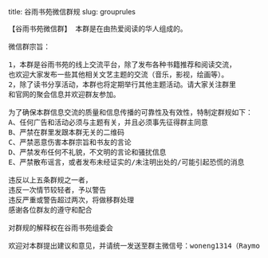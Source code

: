 title: 谷雨书苑微信群规
slug: grouprules

<pre>
【谷雨书苑微信群】 本群是在由热爱阅读的华人组成的。

微信群宗旨：

1，本群是谷雨书苑的线上交流平台，除了发布各种书籍推荐和阅读交流，
也欢迎大家发布一些其他相关文艺主题的交流（音乐，影视，绘画等）。
2，除了读书分享活动，本群也将定期举行其他主题活动。请大家关注群里
和官网的聚会信息并欢迎群友参加。

为了确保本群信息交流的质量和信息传播的可靠性及有效性，特制定群规如下：
A、任何广告和活动必须与主题有关，并且必须事先征得群主同意
B、严禁在群里发跟本群无关的二维码
C、严禁恶意伤害本群宗旨和书友的言论
D、严禁发布任何不礼貌，不文明的言论和骚扰信息
E、严禁散布谣言，或者发布未经证实的/未注明出处的/可能引起恐慌的消息

违反以上五条群规之一者，
违反一次情节较轻者，予以警告
违反严重或警告超过两次，将做移群处理
感谢各位群友的遵守和配合

对群规的解释权在谷雨书苑组委会

欢迎对本群提出建议和意见，并请统一发送至群主微信号：woneng1314（Raymond）
</pre>
